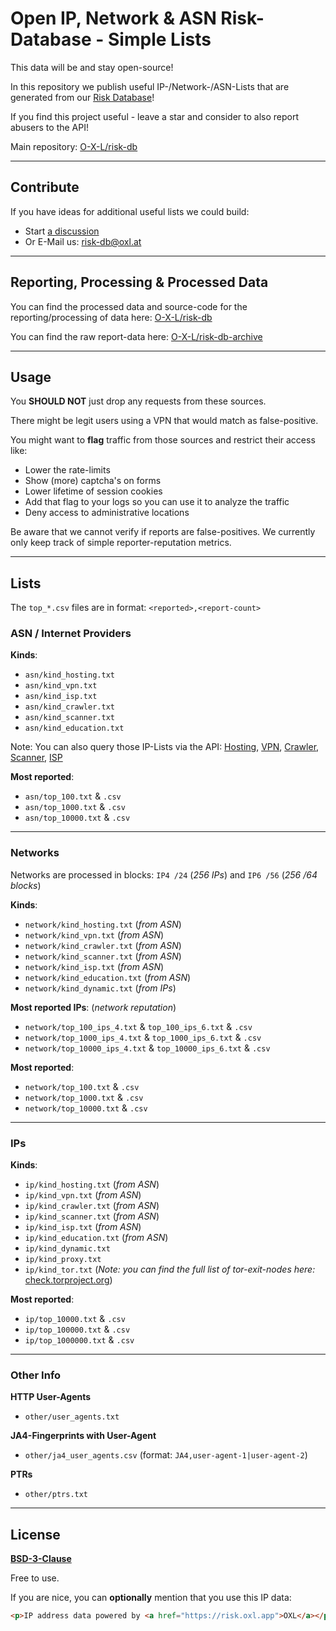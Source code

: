 # Open IP, Network & ASN Risk-Database - Simple Lists

This data will be and stay open-source!

In this repository we publish useful IP-/Network-/ASN-Lists that are generated from our [Risk Database](https://github.com/O-X-L/risk-db)!

If you find this project useful - leave a star and consider to also report abusers to the API!

Main repository: [O-X-L/risk-db](https://github.com/O-X-L/risk-db)

----

## Contribute

If you have ideas for additional useful lists we could build:

* Start [a discussion](https://github.com/O-X-L/risk-db-lists/discussions)
* Or E-Mail us: [risk-db@oxl.at](mailto:risk-db@oxl.at)

----

## Reporting, Processing & Processed Data

You can find the processed data and source-code for the reporting/processing of data here: [O-X-L/risk-db](https://github.com/O-X-L/risk-db)

You can find the raw report-data here: [O-X-L/risk-db-archive](https://github.com/O-X-L/risk-db-archive)

----

## Usage

You **SHOULD NOT** just drop any requests from these sources.

There might be legit users using a VPN that would match as false-positive.

You might want to **flag** traffic from those sources and restrict their access like:

* Lower the rate-limits
* Show (more) captcha's on forms
* Lower lifetime of session cookies
* Add that flag to your logs so you can use it to analyze the traffic
* Deny access to administrative locations

Be aware that we cannot verify if reports are false-positives. We currently only keep track of simple reporter-reputation metrics.

----

## Lists

The `top_*.csv` files are in format: `<reported>,<report-count>`

### ASN / Internet Providers

**Kinds**:
* `asn/kind_hosting.txt`
* `asn/kind_vpn.txt`
* `asn/kind_isp.txt`
* `asn/kind_crawler.txt`
* `asn/kind_scanner.txt`
* `asn/kind_education.txt`

Note: You can also query those IP-Lists via the API: [Hosting](https://risk.oxl.app/api/list/asn/hosting), [VPN](https://risk.oxl.app/api/list/asn/vpn), [Crawler](https://risk.oxl.app/api/list/asn/crawler), [Scanner](https://risk.oxl.app/api/list/asn/scanner), [ISP](https://risk.oxl.app/api/list/asn/isp)

**Most reported**:
* `asn/top_100.txt` & `.csv`
* `asn/top_1000.txt` & `.csv`
* `asn/top_10000.txt` & `.csv`

----

### Networks

Networks are processed in blocks: `IP4 /24` (*256 IPs*) and `IP6 /56` (*256 /64 blocks*)

**Kinds**:
* `network/kind_hosting.txt` (*from ASN*)
* `network/kind_vpn.txt` (*from ASN*)
* `network/kind_crawler.txt` (*from ASN*)
* `network/kind_scanner.txt` (*from ASN*)
* `network/kind_isp.txt` (*from ASN*)
* `network/kind_education.txt` (*from ASN*)
* `network/kind_dynamic.txt` (*from IPs*)

**Most reported IPs**: (*network reputation*)
* `network/top_100_ips_4.txt` & `top_100_ips_6.txt` & `.csv`
* `network/top_1000_ips_4.txt` & `top_1000_ips_6.txt` & `.csv`
* `network/top_10000_ips_4.txt` & `top_10000_ips_6.txt` & `.csv`

**Most reported**:
* `network/top_100.txt` & `.csv`
* `network/top_1000.txt` & `.csv`
* `network/top_10000.txt` & `.csv`

----

### IPs

**Kinds**:
* `ip/kind_hosting.txt` (*from ASN*)
* `ip/kind_vpn.txt` (*from ASN*)
* `ip/kind_crawler.txt` (*from ASN*)
* `ip/kind_scanner.txt` (*from ASN*)
* `ip/kind_isp.txt` (*from ASN*)
* `ip/kind_education.txt` (*from ASN*)
* `ip/kind_dynamic.txt`
* `ip/kind_proxy.txt`
* `ip/kind_tor.txt` (*Note: you can find the full list of tor-exit-nodes here:* [check.torproject.org](https://check.torproject.org/torbulkexitlist))

**Most reported**:
* `ip/top_10000.txt` & `.csv`
* `ip/top_100000.txt` & `.csv`
* `ip/top_1000000.txt` & `.csv`

----

### Other Info

**HTTP User-Agents**
* `other/user_agents.txt`

**JA4-Fingerprints with User-Agent**
* `other/ja4_user_agents.csv`  (format: `JA4,user-agent-1|user-agent-2`)

**PTRs**
* `other/ptrs.txt`


----

## License

**[BSD-3-Clause](https://opensource.org/license/bsd-3-clause)**

Free to use.

If you are nice, you can **optionally** mention that you use this IP data:

```html
<p>IP address data powered by <a href="https://risk.oxl.app">OXL</a></p>
```
